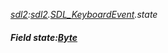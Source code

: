 _[sdl2](../../modules/sdl2/sdl2-module.md):[sdl2](../../modules/sdl2/sdl2-module.md).[SDL\_KeyboardEvent](../../modules/sdl2/sdl2-sdl_keyboardevent.md).state_
##### Field state:[Byte](../../modules/wonkey/wonkey-types-byte.md)
